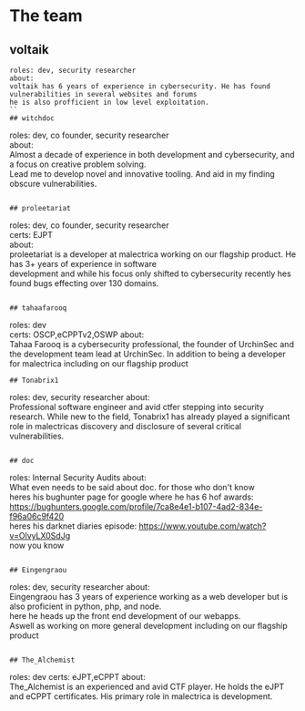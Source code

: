 # The team  
## voltaik  
```
roles: dev, security researcher
about:
voltaik has 6 years of experience in cybersecurity. He has found vulnerabilities in several websites and forums
he is also profficient in low level exploitation.
``
## witchdoc  
```
roles: dev, co founder, security researcher  
about:  
Almost a decade of experience in both development and cybersecurity, and a focus on creative problem solving.  
Lead me to develop novel and innovative tooling. And aid in my finding obscure vulnerabilities.  
```

## proleetariat
```
roles: dev, co founder, security researcher  
certs: EJPT  
about:  
proleetariat is a developer at malectrica working on our flagship product. He has 3+ years of experience in software  
 development and while his focus only shifted to cybersecurity recently hes found bugs effecting over 130 domains.  
```

## tahaafarooq
```
roles: dev  
certs: OSCP,eCPPTv2,OSWP 
about:  
Tahaa Farooq is a cybersecurity professional, the founder of UrchinSec and the development team lead at UrchinSec.
In addition to being a developer for malectrica including on our flagship product
```
## Tonabrix1 
```
roles: dev, security researcher
about:  
Professional software engineer and avid ctfer stepping into security research.
While new to the field, Tonabrix1 has already played a significant role in malectricas discovery and disclosure of several critical vulnerabilities.
```

## doc
```
roles: Internal Security Audits 
about:  
What even needs to be said about doc. for those who don't know  
heres his bughunter page for google where he has 6 hof awards: https://bughunters.google.com/profile/7ca8e4e1-b107-4ad2-834e-f96a06c9f420  
heres his darknet diaries episode: https://www.youtube.com/watch?v=OlvyLX0SdJg  
now you know  
```

## Eingengraou  
```
roles: dev, security researcher
about:  
Eingengraou has 3 years of experience working as a web developer but is also proficient in python, php, and node.  
here he heads up the front end development of our webapps.  
Aswell as working on more general development including on our flagship product
```

## The_Alchemist 
```
roles: dev
certs: eJPT,eCPPT
about:  
The_Alchemist is an experienced and avid CTF player. He holds the eJPT and eCPPT certificates. His primary role in malectrica is development.
```
